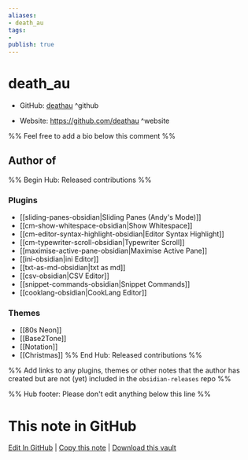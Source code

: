 ```yaml
---
aliases:
- death_au
tags:
- 
publish: true
---
```


# death_au

- GitHub: [deathau](https://github.com/deathau/) ^github
<!-- - Discord: `@` ^discord-->
- Website: <https://github.com/deathau> ^website
<!-- - [[Publish sites|Publish site]]: ^publish-->

%% Feel free to add a bio below this comment %%


## Author of

%% Begin Hub: Released contributions %%
### Plugins
- [[sliding-panes-obsidian|Sliding Panes (Andy's Mode)]]
- [[cm-show-whitespace-obsidian|Show Whitespace]]
- [[cm-editor-syntax-highlight-obsidian|Editor Syntax Highlight]]
- [[cm-typewriter-scroll-obsidian|Typewriter Scroll]]
- [[maximise-active-pane-obsidian|Maximise Active Pane]]
- [[ini-obsidian|ini Editor]]
- [[txt-as-md-obsidian|txt as md]]
- [[csv-obsidian|CSV Editor]]
- [[snippet-commands-obsidian|Snippet Commands]]
- [[cooklang-obsidian|CookLang Editor]]

### Themes
- [[80s Neon]]
- [[Base2Tone]]
- [[Notation]]
- [[Christmas]]
%% End Hub: Released contributions %%

%% Add links to any plugins, themes or other notes that the author has created but are not (yet) included in the `obsidian-releases` repo %%

<!--
### Unlisted plugins
-->

<!--
### Others
-->

<!--
## Sponsor this author

- [[GitHub sponsors]]: [Sponsor @deathau on GitHub Sponsors](https://github.com/sponsors/deathau) ^github-sponsor
- [[Buy me a coffee]]: ^buy-me-a-coffee
- [[PayPal]]: ^paypal
- [[Patreon]]: ^patreon

-->

<!--
## Follow this author
-->

<!-- - [[YouTube Channels|On YouTube]]: <https://> ^youtube-->
<!-- - Twitter: <https://> ^twitter-->
<!-- - ... -->

%% Hub footer: Please don't edit anything below this line %%

# This note in GitHub

<span class="git-footer">[Edit In GitHub](https://github.dev/obsidian-community/obsidian-hub/blob/main/01%20-%20Community/People/deathau.md "git-hub-edit-note") | [Copy this note](https://raw.githubusercontent.com/obsidian-community/obsidian-hub/main/01%20-%20Community/People/deathau.md "git-hub-copy-note") | [Download this vault](https://github.com/obsidian-community/obsidian-hub/archive/refs/heads/main.zip "git-hub-download-vault") </span>
